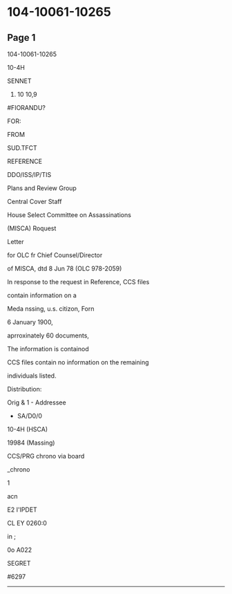 # 104-10061-10265

## Page 1

104-10061-10265

10-4H

SENNET

1. 10 10,9

#FIORANDU?

FOR:

FROM

SUD.TFCT

REFERENCE

DDO/ISS/IP/TIS

Plans and Review Group

Central Cover Staff

House Select Committee on Assassinations

(MISCA) Roquest

Letter

for OLC fr Chief Counsel/Director

of MISCA, dtd 8 Jun 78 (OLC 978-2059)

In response to the request in Reference, CCS files

contain information on a

Meda nssing, u.s. citizon, Forn

6 January 1900,

aprroxinately 60 documents,

The information is containod

CCS files contain no information on the remaining

individuals listed.

Distribution:

Orig & 1 - Addressee

- SA/D0/0

10-4H (HSCA)

19984 (Massing)

CCS/PRG chrono via board

_chrono

1

acn

E2 I'IPDET

CL EY 0260:0

in ;

0o A022

SEGRET

#6297

---

